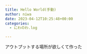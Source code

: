 ```yaml
---
title: Hello World(手動)
author: niwa
date: 2023-04-12T10:25:48+00:00
categories:
  - にわのわ.log

---
```

アウトプットする場所が欲しくて作った